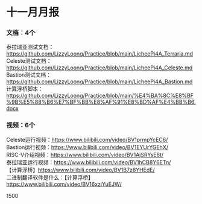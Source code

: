 # 十一月月报

### 文档：4个 
泰拉瑞亚测试文档：https://github.com/LizzyLoong/Practice/blob/main/LicheePi4A_Terraria.md    
Celeste测试文档：https://github.com/LizzyLoong/Practice/blob/main/LicheePi4A_Celeste.md    
Bastion测试文档：https://github.com/LizzyLoong/Practice/blob/main/LicheePi4A_Bastion.md   
计算浮桥脚本：https://github.com/LizzyLoong/Practice/blob/main/%E4%BA%8C%E8%BF%9B%E5%88%B6%E7%BF%BB%E8%AF%91%E8%BD%AF%E4%BB%B6.docx


### 视频：6个
Celeste运行视频：https://www.bilibili.com/video/BV1prmpYcEC6/   
Bastion运行视频：https://www.bilibili.com/video/BV1EYUrYGEhX/    
RISC-V介绍视频：https://www.bilibili.com/video/BV1AjSRYsE6t/   
泰拉瑞亚运行视频：https://www.bilibili.com/video/BV1hCB8Y6ETn/    
                【计算浮桥】https://www.bilibili.com/video/BV1B7z8YHEdE/      
二进制翻译软件是什么：【计算浮桥】https://www.bilibili.com/video/BV16xziYuEJW/   

1500






